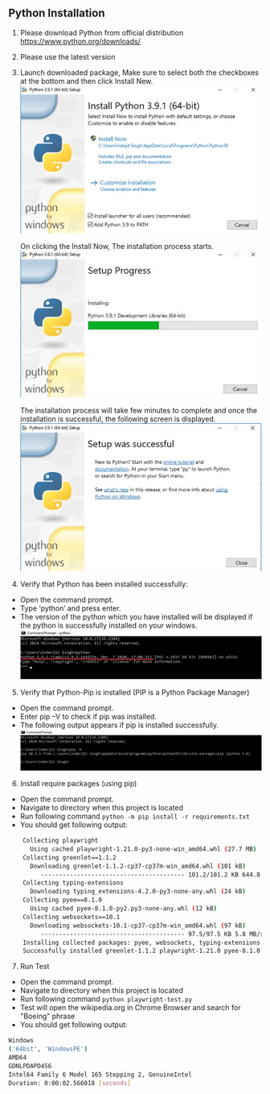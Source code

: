 ## Python Installation
1. Please download Python from official distribution 
https://www.python.org/downloads/

2. Please use the latest version
3. Launch downloaded package, Make sure to select both the checkboxes at the bottom and then click Install New.
    ![img](img/step1.jpg)

    On clicking the Install Now, The installation process starts.
    ![img](img/step2.jpg)

    The installation process will take few minutes to complete and once the installation is successful, 
    the following screen is displayed.
    ![img](img/step3.jpg)
   

4. Verify that Python has been installed successfully:
- Open the command prompt.
- Type ‘python’ and press enter.
- The version of the python which you have installed will be displayed if the python is successfully installed on your windows.
  ![img](img/step4.jpg)


5. Verify that Python-Pip is installed (PIP is a Python Package Manager)
- Open the command prompt.
- Enter pip –V to check if pip was installed.
- The following output appears if pip is installed successfully.
  ![img](img/step5.jpg)
  

6. Install require packages (using pip)
- Open the command prompt.
- Navigate to directory when this project is located
- Run following command `python -m pip install -r requirements.txt`
- You should get following output:
```bash
    Collecting playwright
      Using cached playwright-1.21.0-py3-none-win_amd64.whl (27.7 MB)
    Collecting greenlet==1.1.2
      Downloading greenlet-1.1.2-cp37-cp37m-win_amd64.whl (101 kB)
         ---------------------------------------- 101.2/101.2 KB 644.8 kB/s eta 0:00:00
    Collecting typing-extensions
      Downloading typing_extensions-4.2.0-py3-none-any.whl (24 kB)
    Collecting pyee==8.1.0
      Using cached pyee-8.1.0-py2.py3-none-any.whl (12 kB)
    Collecting websockets==10.1
      Downloading websockets-10.1-cp37-cp37m-win_amd64.whl (97 kB)
         ---------------------------------------- 97.5/97.5 KB 5.8 MB/s eta 0:00:00
    Installing collected packages: pyee, websockets, typing-extensions, greenlet, playwright
    Successfully installed greenlet-1.1.2 playwright-1.21.0 pyee-8.1.0 typing-extensions-4.2.0 websockets-10.1
```

7. Run Test
- Open the command prompt.
- Navigate to directory when this project is located
- Run following command `python playwright-test.py`
- Test will open the wikipedia.org in Chrome Browser and search for "Boeing" phrase 
- You should get following output:
```bash
Windows
('64bit', 'WindowsPE')
AMD64
GDNLPDAPD456
Intel64 Family 6 Model 165 Stepping 2, GenuineIntel
Duration: 0:00:02.566018 [seconds]
```
